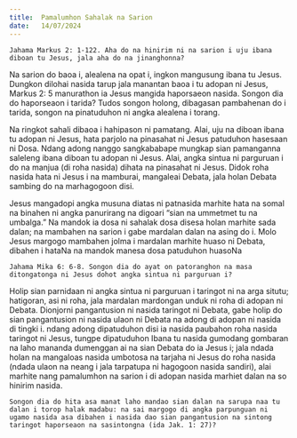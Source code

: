 ```yaml
---
title:  Pamalumhon Sahalak na Sarion
date:   14/07/2024
---
```


`Jahama Markus 2: 1-122. Aha do na hinirim ni na sarion i uju ibana diboan tu Jesus, jala aha do na jinanghonna?`

Na sarion do baoa i, alealena na opat i, ingkon mangusung ibana tu Jesus. Dungkon dilohai nasida tarup jala manantan baoa i tu adopan ni Jesus, Markus 2: 5 manurathon ia Jesus mangida haporsaeon nasida. Songon dia do haporseaon i tarida? Tudos songon holong, dibagasan pambahenan do i tarida, songon na pinatuduhon ni  angka alealena i torang.

Na ringkot sahali dibaoa i hahipason ni pamatang. Alai, uju na diboan ibana tu adopan ni Jesus, hata parjolo na pinasahat ni Jesus patuduhon hasesaan ni Dosa. Ndang adong nanggo sangkababape mungkap sian pamanganna saleleng ibana diboan tu adopan ni Jesus. Alai, angka sintua ni parguruan i do na manjua (di roha nasida) dihata na pinasahat ni Jesus. Didok roha nasida hata ni Jesus i na mamburai, mangaleai Debata, jala holan Debata sambing do na marhagogoon disi.

Jesus mangadopi angka musuna diatas ni patnasida marhite hata na somal na binahen ni angka panurirang na digoari “sian na ummetmet tu na umbalga.” Na mandok ia dosa ni sahalak dosa disesa holan marhite sada dalan; na mambahen na sarion i gabe mardalan dalan na asing do i. Molo Jesus margogo mambahen jolma i mardalan marhite huaso ni Debata, dibahen i hataNa na mandok manesa dosa patuduhon huasoNa

`Jahama Mika 6: 6-8. Songon dia do ayat on patoranghon na masa ditongatonga ni Jesus dohot angka sintua ni parguruan i?`

Holip sian parnidaan ni angka sintua ni parguruan i taringot ni na arga situtu; hatigoran, asi ni roha, jala mardalan mardongan unduk ni roha di adopan ni Debata. Dionjorni pangantusion ni nasida taringot ni Debata, gabe holip do sian pangantusion ni nasida ulaon ni Debata na adong di adopan ni nasida di tingki i. ndang adong dipatuduhon disi ia nasida paubahon roha nasida taringot ni Jesus, tungpe dipatuduhon Ibana tu nasida gumodang gombaran na laho mananda dumenggan ai na sian Debata do ia Jesus i; jala ndada holan na mangaloas nasida umbotosa na tarjaha ni Jesus do roha nasida (ndada ulaon na neang i jala tarpatupa ni hagogoon nasida sandiri), alai marhite nang pamalumhon na sarion i di adopan nasida marhiet dalan na so hinirim nasida.

`Songon dia do hita asa manat laho mandao sian dalan na sarupa naa tu dalan i torop halak madabu: na sai margogo di angka parpunguan ni ugamo nasida asa dibahen i nasida dao sian pangantusion na sintong taringot haporseaon na sasintongna (ida Jak. 1: 27)?`